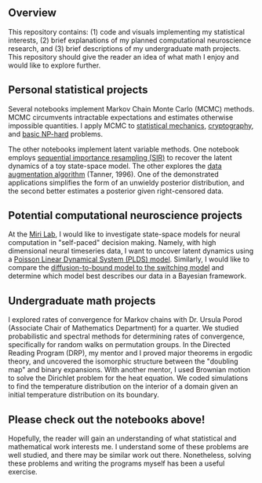 ## Overview

This repository contains: (1) code and visuals implementing my statistical interests, (2) brief explanations of my planned computational neuroscience research, and (3) brief descriptions of my undergraduate math projects. This repository should give the reader an idea of what math I enjoy and would like to explore further. 

## Personal statistical projects

Several notebooks implement Markov Chain Monte Carlo (MCMC) methods. MCMC circumvents intractable expectations and estimates otherwise impossible quantities. I apply MCMC to [statistical mechanics](ising_model_mcmc/README.md), [cryptography](cipher_decoding/README.md), and [basic NP-hard](simulated_annealing/README.md) problems. 

The other notebooks implement latent variable methods. One notebook employs [sequential importance resampling (SIR)](sequential_importance_resampling/README.md) to recover the latent dynamics of a toy state-space model. The other explores the [data augmentation algorithm](data_augmentation/README.md) (Tanner, 1996). One of the demonstrated applications simplifies the form of an unwieldy posterior distribution, and the second better estimates a posterior given right-censored data.

## Potential computational neuroscience projects

At the [Miri Lab](https://www.mirilab.org), I would like to investigate state-space models for neural computation in "self-paced" decision making. Namely, with high dimensional neural timeseries data, I want to uncover latent dynamics using a [Poisson Linear Dynamical System (PLDS) model](https://papers.nips.cc/paper_files/paper/2011/file/7143d7fbadfa4693b9eec507d9d37443-Paper.pdf). Similarly, I would like to compare the [diffusion-to-bound model to the switching model](https://www.cambridge.org/core/books/abs/advanced-state-space-methods-for-neural-and-clinical-data/estimating-state-and-parameters-in-state-space-models-of-spike-trains/FAB8634C2790F3461E3E86BB632EAE6F) and determine which model best describes our data in a Bayesian framework.  

## Undergraduate math projects

I explored rates of convergence for Markov chains with Dr. Ursula Porod (Associate Chair of Mathematics Department) for a quarter. We studied probabilistic and spectral methods for determining rates of convergence, specifically for random walks on permutation groups. In the Directed Reading Program (DRP), my mentor and I proved major theorems in ergodic theory, and uncovered the isomorphic structure between the "doubling map" and binary expansions. With another mentor, I used Brownian motion to solve the Dirichlet problem for the heat equation. We coded simulations to find the temperature distribution on the interior of a domain given an initial temperature distribution on its boundary. 

## Please check out the notebooks above!

Hopefully, the reader will gain an understanding of what statistical and mathematical work interests me. I understand some of these problems are well studied, and there may be similar work out there. Nonetheless, solving these problems and writing the programs myself has been a useful exercise. 